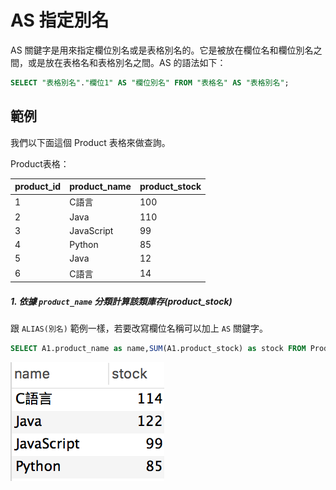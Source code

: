 # AS 指定別名
AS 關鍵字是用來指定欄位別名或是表格別名的。它是被放在欄位名和欄位別名之間，或是放在表格名和表格別名之間。AS 的語法如下：
```sql
SELECT "表格別名"."欄位1" AS "欄位別名" FROM "表格名" AS "表格別名";
```

## 範例
我們以下面這個 Product 表格來做查詢。

Product表格：

|product_id|product_name|product_stock|
| -------- | ---------- | ----------- |
| 1 | C語言 |100|
| 2 | Java |110|
| 3 | JavaScript |99|
| 4 | Python |85|
| 5 | Java |12|
| 6 | C語言 |14|


##### 1. 依據 `product_name` 分類計算該類庫存(product_stock)
跟 `ALIAS(別名)` 範例一樣，若要改寫欄位名稱可以加上 `AS` 關鍵字。

```sql
SELECT A1.product_name as name,SUM(A1.product_stock) as stock FROM Product as  A1 GROUP BY A1.product_name 
```

![](/assets/img17-1.png)